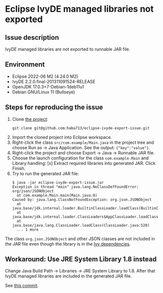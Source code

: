 # Eclipse IvyDE managed libraries not exported

## Issue description

IvyDE managed libraries are not exported to runnable JAR file.

## Environment

- Eclipse 2022-06 M2 (4.24.0 M2)
- IvyDE 2.2.0.final-201311091524-RELEASE
- OpenJDK 17.0.3+7-Debian-1deb11u1
- Debian GNU/Linux 11 (Bullseye)

## Steps for reproducing the issue

1. Clone [the project](https://github.com/haba713/eclipse-ivyde-export-issue):
    ```
    git clone git@github.com:haba713/eclipse-ivyde-export-issue.git
    ```
 3. Import the cloned project into Eclipse workspace.
 4. Right-click the class `src/com.example/Main.java` in the project tree and
   choose Run as → Java Application. See the output: `{"key":"value"}`.
 5. Right-click the project and choose Export → Java → Runnable JAR file.
 6. Choose the launch configuration for the class `com.example.Main` and
   Library handling: [x] Extract required libraries into generated JAR. Click
   Finish.
 7. Try to run the generated JAR file:
    ```
    $ java -jar eclipse-ivyde-export-issue.jar
    Exception in thread "main" java.lang.NoClassDefFoundError: org/json/JSONObject
      at com.example.Main.main(Main.java:8)
    Caused by: java.lang.ClassNotFoundException: org.json.JSONObject
      at java.base/jdk.internal.loader.BuiltinClassLoader.loadClass(BuiltinClassLoader.java:641)
      at java.base/jdk.internal.loader.ClassLoaders$AppClassLoader.loadClass(ClassLoaders.java:188)
      at java.base/java.lang.ClassLoader.loadClass(ClassLoader.java:520)
      ... 1 more
    ```

The class `org.json.JSONObject` and other JSON classes are not included in the
JAR file even though the library is in the [Ivy dependencies](ivy.xml).

## Workaround: Use JRE System Library 1.8 instead 

Change Java Build Path → Libraries → JRE System Library to 1.8. After that
IvyDE managed libraries are included in the generated JAR file.

See [this commit](https://github.com/haba713/eclipse-ivyde-export-issue/commit/1789bb9e5a583bb1b0baa0481c8ea6e0481ef421).

